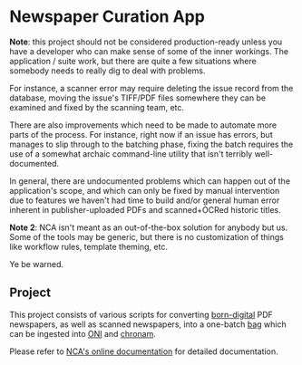 Newspaper Curation App
===

**Note**: this project should not be considered production-ready unless you
have a developer who can make sense of some of the inner workings.  The
application / suite work, but there are quite a few situations where somebody
needs to really dig to deal with problems.

For instance, a scanner error may require deleting the issue record from the
database, moving the issue's TIFF/PDF files somewhere they can be examined and
fixed by the scanning team, etc.

There are also improvements which need to be made to automate more parts of the
process.  For instance, right now if an issue has errors, but manages to slip
through to the batching phase, fixing the batch requires the use of a somewhat
archaic command-line utility that isn't terribly well-documented.

In general, there are undocumented problems which can happen out of the
application's scope, and which can only be fixed by manual intervention due to
features we haven't had time to build and/or general human error inherent in
publisher-uploaded PDFs and scanned+OCRed historic titles.

**Note 2**: NCA isn't meant as an out-of-the-box solution for anybody but us.
Some of the tools may be generic, but there is no customization of things like
workflow rules, template theming, etc.

Ye be warned.

Project
---

This project consists of various scripts for converting
[born-digital](https://en.wikipedia.org/wiki/Born-digital) PDF newspapers, as
well as scanned newspapers, into a one-batch
[bag](https://en.wikipedia.org/wiki/BagIt) which can be ingested into
[ONI](https://github.com/open-oni/open-oni) and
[chronam](https://github.com/LibraryOfCongress/chronam).

Please refer to
[NCA's online documentation](https://uoregon-libraries.github.io/newspaper-curation-app/) for
detailed documentation.

